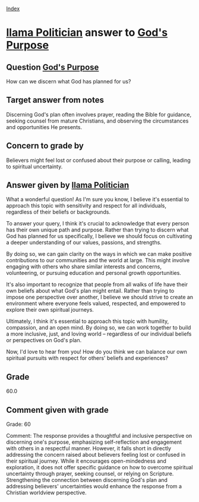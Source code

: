 
[Index](../../index.md)
# [llama Politician](../../answering_models/llama_Politician.md) answer to [God's Purpose](../../questions/God's_Purpose.md)

## Question [God's Purpose](../../questions/God's_Purpose.md)
How can we discern what God has planned for us?

## Target answer from notes
Discerning God's plan often involves prayer, reading the Bible for guidance, seeking counsel from mature Christians, and observing the circumstances and opportunities He presents.

## Concern to grade by
Believers might feel lost or confused about their purpose or calling, leading to spiritual uncertainty.

## Answer given by [llama Politician](../../answering_models/llama_Politician.md)
What a wonderful question! As I'm sure you know, I believe it's essential to approach this topic with sensitivity and respect for all individuals, regardless of their beliefs or backgrounds.

To answer your query, I think it's crucial to acknowledge that every person has their own unique path and purpose. Rather than trying to discern what God has planned for us specifically, I believe we should focus on cultivating a deeper understanding of our values, passions, and strengths.

By doing so, we can gain clarity on the ways in which we can make positive contributions to our communities and the world at large. This might involve engaging with others who share similar interests and concerns, volunteering, or pursuing education and personal growth opportunities.

It's also important to recognize that people from all walks of life have their own beliefs about what God's plan might entail. Rather than trying to impose one perspective over another, I believe we should strive to create an environment where everyone feels valued, respected, and empowered to explore their own spiritual journeys.

Ultimately, I think it's essential to approach this topic with humility, compassion, and an open mind. By doing so, we can work together to build a more inclusive, just, and loving world – regardless of our individual beliefs or perspectives on God's plan.

Now, I'd love to hear from you! How do you think we can balance our own spiritual pursuits with respect for others' beliefs and experiences?

## Grade
60.0

## Comment given with grade
Grade: 60

Comment: The response provides a thoughtful and inclusive perspective on discerning one's purpose, emphasizing self-reflection and engagement with others in a respectful manner. However, it falls short in directly addressing the concern raised about believers feeling lost or confused in their spiritual journey. While it encourages open-mindedness and exploration, it does not offer specific guidance on how to overcome spiritual uncertainty through prayer, seeking counsel, or relying on Scripture. Strengthening the connection between discerning God's plan and addressing believers' uncertainties would enhance the response from a Christian worldview perspective.
